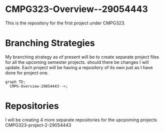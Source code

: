 # CMPG323-Overview--29054443
This is the repository for the first project under CMPG323.

# Branching Strategies
My branching strategy as of present will be to create separate project files for all the upcoming semester projects.
should there be changes I will update.
Each project will be having a repository of its own just as I have done for project one.

```mermaid
graph TD;
  CMPG-Overview-29054443-->;
```

# Repositories 

I will be creating 4 more separate repositories for the upcpoming projects
CMPG323-project-2-29054443
